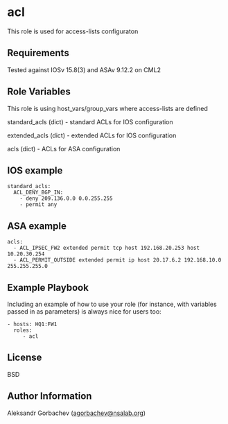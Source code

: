 acl
=========

This role is used for access-lists configuraton 

Requirements
------------

Tested against IOSv 15.8(3) and ASAv 9.12.2 on CML2

Role Variables
--------------

This role is using host_vars/group_vars where access-lists are defined

standard_acls (dict) - standard ACLs for IOS configuration

extended_acls (dict) - extended ACLs for IOS configuration

acls (dict) - ACLs for ASA configuration

IOS example
-----------

    standard_acls:
      ACL_DENY_BGP_IN:
        - deny 209.136.0.0 0.0.255.255
        - permit any

ASA example
-----------

    acls:
      - ACL_IPSEC_FW2 extended permit tcp host 192.168.20.253 host 10.20.30.254
      - ACL_PERMIT_OUTSIDE extended permit ip host 20.17.6.2 192.168.10.0 255.255.255.0 

Example Playbook
----------------

Including an example of how to use your role (for instance, with variables passed in as parameters) is always nice for users too:

    - hosts: HQ1:FW1
      roles:
         - acl

License
-------

BSD

Author Information
------------------

Aleksandr Gorbachev (agorbachev@nsalab.org)
